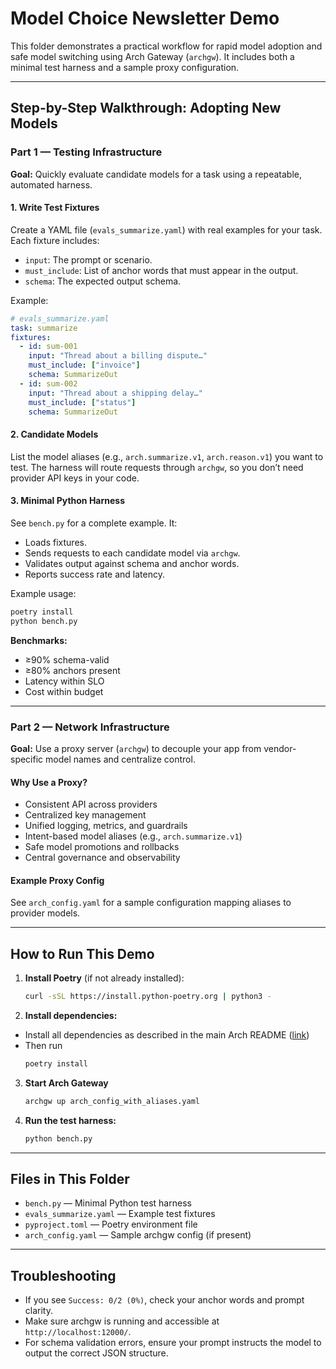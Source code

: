 # Model Choice Newsletter Demo

This folder demonstrates a practical workflow for rapid model adoption and safe model switching using Arch Gateway (`archgw`). It includes both a minimal test harness and a sample proxy configuration.

---

## Step-by-Step Walkthrough: Adopting New Models

### Part 1 — Testing Infrastructure

**Goal:** Quickly evaluate candidate models for a task using a repeatable, automated harness.

#### 1. Write Test Fixtures

Create a YAML file (`evals_summarize.yaml`) with real examples for your task. Each fixture includes:
- `input`: The prompt or scenario.
- `must_include`: List of anchor words that must appear in the output.
- `schema`: The expected output schema.

Example:
```yaml
# evals_summarize.yaml
task: summarize
fixtures:
  - id: sum-001
    input: "Thread about a billing dispute…"
    must_include: ["invoice"]
    schema: SummarizeOut
  - id: sum-002
    input: "Thread about a shipping delay…"
    must_include: ["status"]
    schema: SummarizeOut
```

#### 2. Candidate Models

List the model aliases (e.g., `arch.summarize.v1`, `arch.reason.v1`) you want to test. The harness will route requests through `archgw`, so you don’t need provider API keys in your code.

#### 3. Minimal Python Harness

See `bench.py` for a complete example. It:
- Loads fixtures.
- Sends requests to each candidate model via `archgw`.
- Validates output against schema and anchor words.
- Reports success rate and latency.

Example usage:
```sh
poetry install
python bench.py
```

**Benchmarks:**
- ≥90% schema-valid
- ≥80% anchors present
- Latency within SLO
- Cost within budget

---

### Part 2 — Network Infrastructure

**Goal:** Use a proxy server (`archgw`) to decouple your app from vendor-specific model names and centralize control.

#### Why Use a Proxy?

- Consistent API across providers
- Centralized key management
- Unified logging, metrics, and guardrails
- Intent-based model aliases (e.g., `arch.summarize.v1`)
- Safe model promotions and rollbacks
- Central governance and observability

#### Example Proxy Config

See `arch_config.yaml` for a sample configuration mapping aliases to provider models.

---

## How to Run This Demo

1. **Install Poetry** (if not already installed):
   ```sh
   curl -sSL https://install.python-poetry.org | python3 -
   ```

2. **Install dependencies:**
  - Install all dependencies as described in the main Arch README ([link](https://github.com/katanemo/arch/?tab=readme-ov-file#prerequisites))
  - Then run
    ```sh
    poetry install
    ```

3. **Start Arch Gateway**
   ```sh
   archgw up arch_config_with_aliases.yaml
   ```

4. **Run the test harness:**
   ```sh
   python bench.py
   ```

---

## Files in This Folder

- `bench.py` — Minimal Python test harness
- `evals_summarize.yaml` — Example test fixtures
- `pyproject.toml` — Poetry environment file
- `arch_config.yaml` — Sample archgw config (if present)

---

## Troubleshooting

- If you see `Success: 0/2 (0%)`, check your anchor words and prompt clarity.
- Make sure archgw is running and accessible at `http://localhost:12000/`.
- For schema validation errors, ensure your prompt instructs the model to output the correct JSON structure.
